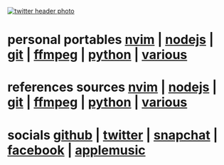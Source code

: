 [![twitter header photo](https://pbs.twimg.com/profile_banners/2177054297/1512901091/1500x500)](https://twitter.com/crbyxwpzfl/header_photo)

# personal portables [nvim](https://github.com/crbyxwpzfl/nvim) | [nodejs](https://github.com/crbyxwpzfl/nodejs) | [git](https://github.com/crbyxwpzfl/git) | [ffmpeg](https://github.com/crbyxwpzfl/ffmpeg) | [python](https://github.com/crbyxwpzfl/python) | [various](https://github.com/crbyxwpzfl/various)

# references sources [nvim](https://github.com/neovim/neovim) | [nodejs](https://github.com/homebridge/homebridge) | [git](https://git-scm.com/) | [ffmpeg](https://ffmpeg.org/) | [python](https://www.python.org/) | [various]()

# socials [github](https://github.com/crbyxwpzfl/crbyxwpzfl/discussions) | [twitter](https://twitter.com/crbyxwpzfl) | [snapchat](https://www.snapchat.com/add/crbyxwpzfl) | [facebook](https://www.facebook.com/crbyxwpzfl) | [applemusic](https://music.apple.com/profile/crbyxwpzfl)

